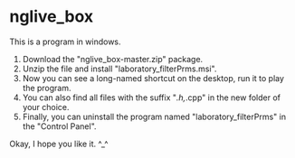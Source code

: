 # nglive_box
This is a program in windows.

1. Download the "nglive_box-master.zip" package.
2. Unzip the file and install "laboratory_filterPrms.msi".
3. Now you can see a long-named shortcut on the desktop, run it to play the program.
4. You can also find all files with the suffix "*.h,*.cpp" in the new folder of your choice.
5. Finally, you can uninstall the program named "laboratory_filterPrms" in the "Control Panel".

Okay, I hope you like it. ^_^

